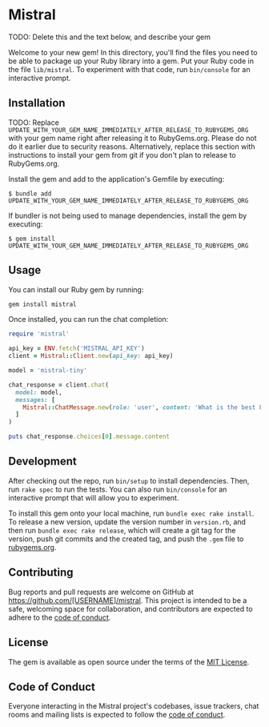 # Mistral

TODO: Delete this and the text below, and describe your gem

Welcome to your new gem! In this directory, you'll find the files you need to be able to package up your Ruby library into a gem. Put your Ruby code in the file `lib/mistral`. To experiment with that code, run `bin/console` for an interactive prompt.

## Installation

TODO: Replace `UPDATE_WITH_YOUR_GEM_NAME_IMMEDIATELY_AFTER_RELEASE_TO_RUBYGEMS_ORG` with your gem name right after releasing it to RubyGems.org. Please do not do it earlier due to security reasons. Alternatively, replace this section with instructions to install your gem from git if you don't plan to release to RubyGems.org.

Install the gem and add to the application's Gemfile by executing:

    $ bundle add UPDATE_WITH_YOUR_GEM_NAME_IMMEDIATELY_AFTER_RELEASE_TO_RUBYGEMS_ORG

If bundler is not being used to manage dependencies, install the gem by executing:

    $ gem install UPDATE_WITH_YOUR_GEM_NAME_IMMEDIATELY_AFTER_RELEASE_TO_RUBYGEMS_ORG

## Usage

You can install our Ruby gem by running:

```sh
gem install mistral
````

Once installed, you can run the chat completion:

```ruby
require 'mistral'

api_key = ENV.fetch('MISTRAL_API_KEY')
client = Mistral::Client.new(api_key: api_key)

model = 'mistral-tiny'

chat_response = client.chat(
  model: model,
  messages: [
    Mistral::ChatMessage.new(role: 'user', content: 'What is the best French cheese?')
  ]
)

puts chat_response.choices[0].message.content
```

## Development

After checking out the repo, run `bin/setup` to install dependencies. Then, run `rake spec` to run the tests. You can also run `bin/console` for an interactive prompt that will allow you to experiment.

To install this gem onto your local machine, run `bundle exec rake install`. To release a new version, update the version number in `version.rb`, and then run `bundle exec rake release`, which will create a git tag for the version, push git commits and the created tag, and push the `.gem` file to [rubygems.org](https://rubygems.org).

## Contributing

Bug reports and pull requests are welcome on GitHub at https://github.com/[USERNAME]/mistral. This project is intended to be a safe, welcoming space for collaboration, and contributors are expected to adhere to the [code of conduct](https://github.com/[USERNAME]/mistral/blob/main/CODE_OF_CONDUCT.md).

## License

The gem is available as open source under the terms of the [MIT License](https://opensource.org/licenses/MIT).

## Code of Conduct

Everyone interacting in the Mistral project's codebases, issue trackers, chat rooms and mailing lists is expected to follow the [code of conduct](https://github.com/[USERNAME]/mistral/blob/main/CODE_OF_CONDUCT.md).
